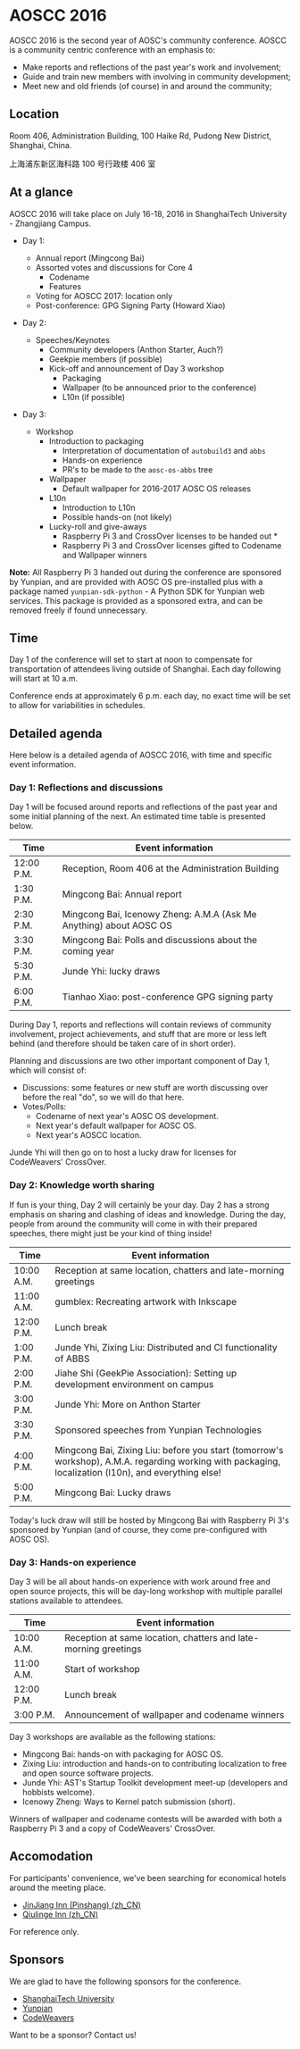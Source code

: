 AOSCC 2016
==========

AOSCC 2016 is the second year of AOSC's community conference. AOSCC is a
community centric conference with an emphasis to:

- Make reports and reflections of the past year's work and involvement;
- Guide and train new members with involving in community development;
- Meet new and old friends (of course) in and around the community;

Location
--------

Room 406, Administration Building, 100 Haike Rd, Pudong New District, Shanghai, China.

上海浦东新区海科路 100 号行政楼 406 室


At a glance
-----------

AOSCC 2016 will take place on July 16-18, 2016 in ShanghaiTech University -
Zhangjiang Campus.

- Day 1:
  - Annual report (Mingcong Bai)
  - Assorted votes and discussions for Core 4
    - Codename
    - Features
  - Voting for AOSCC 2017: location only
  - Post-conference: GPG Signing Party (Howard Xiao)

- Day 2:
  - Speeches/Keynotes
    - Community developers (Anthon Starter, Auch?)
    - Geekpie members (if possible)
    - Kick-off and announcement of Day 3 workshop
      - Packaging
      - Wallpaper (to be announced prior to the conference)
      - L10n (if possible)

- Day 3:
  - Workshop
    - Introduction to packaging
      - Interpretation of documentation of `autobuild3` and `abbs`
      - Hands-on experience
      - PR's to be made to the `aosc-os-abbs` tree
    - Wallpaper
      - Default wallpaper for 2016-2017 AOSC OS releases
    - L10n
      - Introduction to L10n
      - Possible hands-on (not likely)
    - Lucky-roll and give-aways
      - Raspberry Pi 3 and CrossOver licenses to be handed out *
      - Raspberry Pi 3 and CrossOver licenses gifted to Codename and Wallpaper winners

**Note:**
All Raspberry Pi 3 handed out during the conference are sponsored by Yunpian, and
are provided with AOSC OS pre-installed plus with a package named `yunpian-sdk-python` -
A Python SDK for Yunpian web services. This package is provided as a sponsored extra,
and can be removed freely if found unnecessary.

Time
----

Day 1 of the conference will set to start at noon to compensate for
transportation of attendees living outside of Shanghai. Each day following will
start at 10 a.m.

Conference ends at approximately 6 p.m. each day, no exact time will be set
to allow for variabilities in schedules.

Detailed agenda
---------------

Here below is a detailed agenda of AOSCC 2016, with time and specific event
information.

### Day 1: Reflections and discussions

Day 1 will be focused around reports and reflections of the past year and some
initial planning of the next. An estimated time table is presented below.

| Time         | Event information                                                                  |
| ------------ | ---------------------------------------------------------------------------------- |
| 12:00 P.M.   | Reception, Room 406 at the Administration Building                                 |
| 1:30 P.M.    | Mingcong Bai: Annual report                                                        |
| 2:30 P.M.    | Mingcong Bai, Icenowy Zheng: A.M.A (Ask Me Anything) about AOSC OS                 |
| 3:30 P.M.    | Mingcong Bai: Polls and discussions about the coming year                          |
| 5:30 P.M.    | Junde Yhi: lucky draws                                                          |
| 6:00 P.M.    | Tianhao Xiao: post-conference GPG signing party                                    |

During Day 1, reports and reflections will contain reviews of community
involvement, project achievements, and stuff that are more or less left behind
(and therefore should be taken care of in short order).

Planning and discussions are two other important component of Day 1, which will
consist of:

- Discussions: some features or new stuff are worth discussing over before the
real "do", so we will do that here.
- Votes/Polls:
  - Codename of next year's AOSC OS development.
  - Next year's default wallpaper for AOSC OS.
  - Next year's AOSCC location.

Junde Yhi will then go on to host a lucky draw for licenses for CodeWeavers' CrossOver.

### Day 2: Knowledge worth sharing

If fun is your thing, Day 2 will certainly be your day. Day 2 has a strong
emphasis on sharing and clashing of ideas and knowledge. During the day, people
from around the community will come in with their prepared speeches, there might
just be your kind of thing inside!

| Time         | Event information                                                                  |
| ------------ | ---------------------------------------------------------------------------------- |
| 10:00 A.M.   | Reception at same location, chatters and late-morning greetings                    |
| 11:00 A.M.   | gumblex: Recreating artwork with Inkscape                                          |
| 12:00 P.M.   | Lunch break                                                                        |
| 1:00 P.M.    | Junde Yhi, Zixing Liu: Distributed and CI functionality of ABBS                    |
| 2:00 P.M.    | Jiahe Shi (GeekPie Association): Setting up development environment on campus      |
| 3:00 P.M.    | Junde Yhi: More on Anthon Starter                                                  |
| 3:30 P.M.    | Sponsored speeches from Yunpian Technologies                                       |
| 4:00 P.M.    | Mingcong Bai, Zixing Liu: before you start (tomorrow's workshop), A.M.A. regarding working with packaging, localization (l10n), and everything else! |
| 5:00 P.M.    | Mingcong Bai: Lucky draws                                                          |

Today's luck draw will still be hosted by Mingcong Bai with Raspberry Pi 3's
sponsored by Yunpian (and of course, they come pre-configured with AOSC OS).

### Day 3: Hands-on experience

Day 3 will be all about hands-on experience with work around free and open
source projects, this will be day-long workshop with multiple parallel stations
available to attendees.

| Time         | Event information                                                                  |
| ------------ | ---------------------------------------------------------------------------------- |
| 10:00 A.M.   | Reception at same location, chatters and late-morning greetings                    |
| 11:00 A.M.   | Start of workshop                                                                  |
| 12:00 P.M.   | Lunch break                                                                        |
| 3:00 P.M.    | Announcement of wallpaper and codename winners                                     |

Day 3 workshops are available as the following stations:

- Mingcong Bai: hands-on with packaging for AOSC OS.
- Zixing Liu: introduction and hands-on to contributing localization to free
and open source software projects.
- Junde Yhi: AST's Startup Toolkit development meet-up (developers and hobbists welcome).
- Icenowy Zheng: Ways to Kernel patch submission (short).

Winners of wallpaper and codename contests will be awarded with both a Raspberry
Pi 3 and a copy of CodeWeavers' CrossOver.

Accomodation
------------

For participants' convenience, we've been searching for economical hotels around the meeting place.

- [JinJiang Inn (Pinshang) (zh_CN)](http://hotels.ctrip.com/hotel/1838785.html)
- [Qiulinge Inn (zh_CN)](http://hotel.elong.com/shanghai/90933786)

For reference only.

Sponsors
------------

We are glad to have the following sponsors for the conference.

- [ShanghaiTech University](http://www.shanghaitech.edu.cn/eng/)
- [Yunpian](https://www.yunpian.com)
- [CodeWeavers](https://www.codeweavers.com/)

Want to be a sponsor? Contact us!
